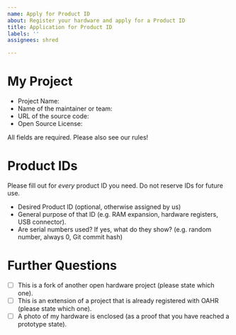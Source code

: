 ```yaml
---
name: Apply for Product ID
about: Register your hardware and apply for a Product ID
title: Application for Product ID
labels: ''
assignees: shred

---
```


# My Project

* Project Name:
* Name of the maintainer or team:
* URL of the source code:
* Open Source License:

All fields are required. Please also see our rules!

# Product IDs

Please fill out for _every_ product ID you need. Do not reserve IDs for future use.

* Desired Product ID (optional, otherwise assigned by us)
* General purpose of that ID (e.g. RAM expansion, hardware registers, USB connector).
* Are serial numbers used? If yes, what do they show? (e.g. random number, always 0, Git commit hash)

# Further Questions

* [ ] This is a fork of another open hardware project (please state which one).
* [ ] This is an extension of a project that is already registered with OAHR (please state which one).
* [ ] A photo of my hardware is enclosed (as a proof that you have reached a prototype state).
